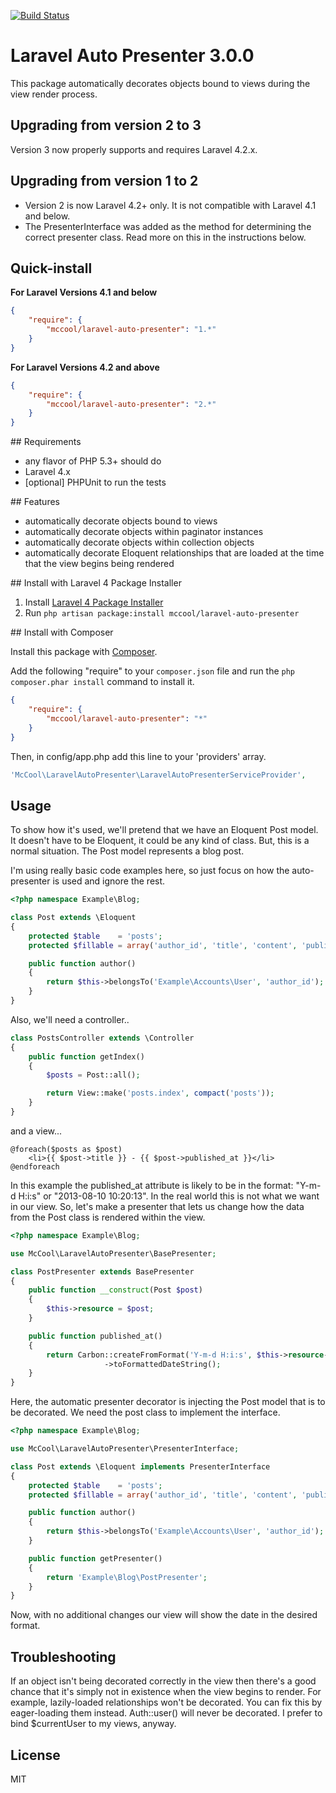 [![Build Status](https://travis-ci.org/ShawnMcCool/laravel-auto-presenter.svg?branch=master)](https://travis-ci.org/ShawnMcCool/laravel-auto-presenter)

# Laravel Auto Presenter 3.0.0

This package automatically decorates objects bound to views during the view render process.

## Upgrading from version 2 to 3

Version 3 now properly supports and requires Laravel 4.2.x.

## Upgrading from version 1 to 2

* Version 2 is now Laravel 4.2+ only. It is not compatible with Laravel 4.1 and below.
* The PresenterInterface was added as the method for determining the correct presenter class. Read more on this in the instructions below.

## Quick-install

**For Laravel Versions 4.1 and below**

```json
{
    "require": {
        "mccool/laravel-auto-presenter": "1.*"
    }
}
```

**For Laravel Versions 4.2 and above**

```json
{
    "require": {
        "mccool/laravel-auto-presenter": "2.*"
    }
}
```

<a name="requirements"/>
## Requirements

- any flavor of PHP 5.3+ should do
- Laravel 4.x
- [optional] PHPUnit to run the tests

<a name="features"/>
## Features

- automatically decorate objects bound to views
- automatically decorate objects within paginator instances
- automatically decorate objects within collection objects
- automatically decorate Eloquent relationships that are loaded at the time that the view begins being rendered

<a name="install-laravel-package-installer"/>
## Install with Laravel 4 Package Installer

1. Install [Laravel 4 Package Installer](https://github.com/rtablada/package-installer)
2. Run `php artisan package:install mccool/laravel-auto-presenter`

<a name="install-composer"/>
## Install with Composer

Install this package with [Composer](http://getcomposer.org/).

Add the following "require" to your `composer.json` file and run the `php composer.phar install` command to install it.

```json
{
    "require": {
        "mccool/laravel-auto-presenter": "*"
    }
}
```

Then, in config/app.php add this line to your 'providers' array.

```php
'McCool\LaravelAutoPresenter\LaravelAutoPresenterServiceProvider',
```

## Usage

To show how it's used, we'll pretend that we have an Eloquent Post model. It doesn't have to be Eloquent, it could be any kind of class. But, this is a normal situation. The Post model represents a blog post.

I'm using really basic code examples here, so just focus on how the auto-presenter is used and ignore the rest.

```php
<?php namespace Example\Blog;

class Post extends \Eloquent
{
    protected $table    = 'posts';
    protected $fillable = array('author_id', 'title', 'content', 'published_at');

    public function author()
    {
        return $this->belongsTo('Example\Accounts\User', 'author_id');
    }
}
```

Also, we'll need a controller..

```php
class PostsController extends \Controller
{
    public function getIndex()
    {
        $posts = Post::all();

        return View::make('posts.index', compact('posts'));
    }
}
```

and a view...

```twig
@foreach($posts as $post)
    <li>{{ $post->title }} - {{ $post->published_at }}</li>
@endforeach
```

In this example the published_at attribute is likely to be in the format: "Y-m-d H:i:s" or "2013-08-10 10:20:13". In the real world this is not what we want in our view. So, let's make a presenter that lets us change how the data from the Post class is rendered within the view.

```php
<?php namespace Example\Blog;

use McCool\LaravelAutoPresenter\BasePresenter;

class PostPresenter extends BasePresenter
{
    public function __construct(Post $post)
    {
        $this->resource = $post;
    }

    public function published_at()
    {
        return Carbon::createFromFormat('Y-m-d H:i:s', $this->resource->published_at, 'Europe/Berlin')
                     ->toFormattedDateString();
    }
}
```

Here, the automatic presenter decorator is injecting the Post model that is to be decorated. We need the post class to implement the interface.

```php
<?php namespace Example\Blog;

use McCool\LaravelAutoPresenter\PresenterInterface;

class Post extends \Eloquent implements PresenterInterface
{
    protected $table    = 'posts';
    protected $fillable = array('author_id', 'title', 'content', 'published_at');

    public function author()
    {
        return $this->belongsTo('Example\Accounts\User', 'author_id');
    }

    public function getPresenter()
    {
        return 'Example\Blog\PostPresenter';
    }
}
```

Now, with no additional changes our view will show the date in the desired format.

## Troubleshooting

If an object isn't being decorated correctly in the view then there's a good chance that it's simply not in existence when the view begins to render. For example, lazily-loaded relationships won't be decorated. You can fix this by eager-loading them instead. Auth::user() will never be decorated. I prefer to bind $currentUser to my views, anyway.

## License

MIT
